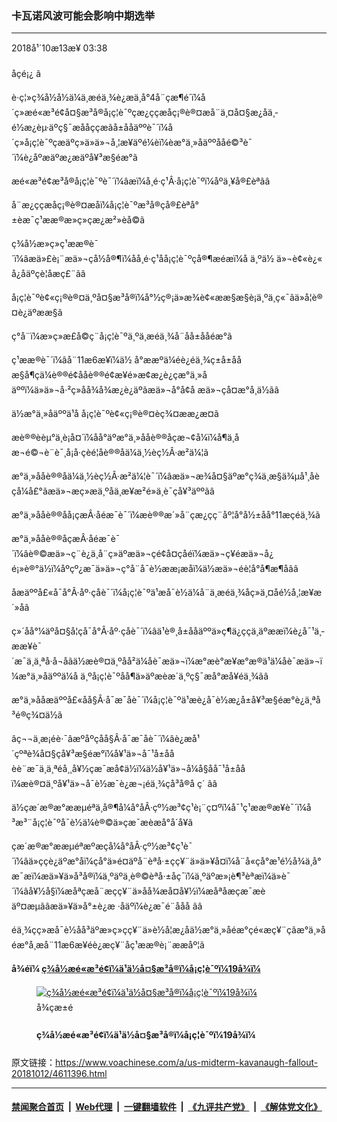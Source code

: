 ### 卡瓦诺风波可能会影响中期选举
------------------------

<div class="published">
 <span class="date" title="ä¸­å½æ¶é´">
  <time datetime="2018-10-13T03:38:00+08:00">
   2018å¹´10æ13æ¥ 03:38
  </time>
 </span>
</div>
<br/>
<div class="wsw">
 <span class="dateline">
  åçé¡¿ â
 </span>
 <p>
  è·ç¦»ç¾å½å½ä¼ä¸­æéä¸¾è¿æä¸å°4å¨çæ¶é´ï¼å´ç»æé«æ³é¢å¤§æ³å®å¡ç¦è¯ºçæ¿ççæåç¡®è®¤æå¨ä¸¤å¤§æ¿åä¸­é½æ¿èµ·äºç§¯æåå­çç­æãå±ååäººè¯´ï¼å´ç»å¡ç¦è¯ºçæäºç»ä»ä»¬å¸¦æ¥äºé¼èï¼èæ°ä¸»åäººååé©³è¯´ï¼è¿åºæäºæ¿æäºå¥³æ§éæ°ã
 </p>
 <p>
  æé«æ³é¢æ³å®å¡ç¦è¯ºè¯´ï¼âæï¼å¸é·ç¹Â·å¡ç¦è¯ºï¼åºä¸¥å®£èªãâ
 </p>
 <p>
  å¨æ¿ççæåç¡®è®¤æåï¼å¡ç¦è¯ºæ³å®çå®£èªå°±èæ¯ç¹ææ®æ»ç»çæ¿æ²»èå©ã
 </p>
 <p>
  ç¾å½æ»ç»ç¹ææ®è¯´ï¼âæä»£è¡¨æä»¬çå½å®¶ï¼åå¸é·ç¹åå¡ç¦è¯ºçå®¶æéæ­ï¼å ä¸ºä½ ä»¬è¢«è¿«å¿åäºçè¦åæç£¨ãâ
 </p>
 <p>
  å¡ç¦è¯ºè¢«ç¡®è®¤ä¸ºå¤§æ³å®ï¼å°½ç®¡ä»æ¾è¢«ææ§æ§è¡ä¸ºä¸ç«¯ãä»å¦è®¤è¿äºææ§ã
 </p>
 <p>
  ç°å¨ï¼æ»ç»æ­£å©ç¨å¡ç¦è¯ºä¸ºä¸­æéä¸¾å¨åå±ååéæ°ã
 </p>
 <p>
  ç¹ææ®è¯´ï¼âå¨11æ6æ¥ï¼ä½ å°ææºä¼éè¿éä¸¾ç±å±ååæ§å¶çä¼è®®é¢ååè®®é¢æ¥é»æ­¢æ¿è¿çæ°ä¸»åäººï¼ä»ä»¬å·²ç»åå¾å¾æ¿è¿äºãæä»¬å°å¢å æä»¬çå¤æ°å¸­ä½ãâ
 </p>
 <p>
  ä½æ°ä¸»åäººä¹å å¡ç¦è¯ºè¢«ç¡®è®¤èç¾¤ææ¿æ¤ã
 </p>
 <p>
  æè®®èèµ°ä¸è¡å¤´ï¼åå°äºæ°ä¸»ååè®®åçæ¬¢å¼ï¼å¶ä¸­åæ¬é©¬è¨è¯¸å¡å·çèé¦åè®®åä¼ä¸½èç½Â·æ²ä¼¦ã
 </p>
 <p>
  æ°ä¸»ååè®®åä¼ä¸½èç½Â·æ²ä¼¦è¯´ï¼âæä»¬æ¾å¤§äºæ°ç¾ä¸æ§ä¾µå¹¸å­èçå¼å£°ãæä»¬æç»æä¸ºåä¸æ¥æ²é»ä¸è¯­çå¥³äººãâ
 </p>
 <p>
  æ°ä¸»ååè®®åå¡çæÂ·åéæ¯è¯´ï¼æè®®æ´»å¨çæ¿çç¨åº¦å°å½±åå°11æçéä¸¾ã
 </p>
 <p>
  æ°ä¸»ååè®®åçæÂ·åéæ¯è¯´ï¼âè®©æä»¬ç¨è¿ä¸å¨ç»äºæä»¬çé¢å¤çåéï¼æä»¬ç¥éæä»¬å¿é¡»è®°ä½ï¼åºçº¿æ¯ä»ä»¬ç°å¨å¯è½ææ¡æåï¼ä½æä»¬éè¦å°å¶æ¶åãâ
 </p>
 <p>
  åæäººå£«å¯å°Â·åº·çåè¯´ï¼å¡ç¦è¯ºä¹æå¯è½ä¼å¨ä¸­æéä¸¾åç»ä¸¤åé½å¸¦æ¥æ´»åã
 </p>
 <p>
  ç»´åå°¼äºå¤§å­¦çå¯å°Â·åº·çåè¯´ï¼âä¹è®¸å±ååäººä»ç¶ä¿ççä¸äºææï¼è¿å¯¹ä¸­ææ¥è¯´æ¯ä¸ä¸ªå·å¬åãä½æè®¤ä¸ºåå²ä¼åè¯æä»¬ï¼æ°æè°æ¥æ°æ®ä¹ä¼åè¯æä»¬ï¼æ°ä¸»åäººä¼å ä¸ºå¡ç¦è¯ºåå¶ä»äºæèæ´ä¸ºç§¯æå°æå¥éä¸¾ãâ
 </p>
 <p>
  æ°ä¸»ååæäººå£«åå§Â·å¯æ¯åè¯´ï¼å¡ç¦è¯ºä¹æè¿å¯è½æ¿å±å¥³æ§éæ°è¿ä¸ªå³é®ç¾¤ä½ã
 </p>
 <p>
  âç¬¬ä¸æ¡éè·¯âæºåºçåå§Â·å¯æ¯åè¯´ï¼âè¿æå¹´çºªè¾å¤§çå¥³æ§éæ°ï¼å¥¹ä»¬å¯¹å±ååèè¨æ¯ä¸ä¸ªéå¸¸å¥½çæ¯æå¢ä½ï¼ä½å¥¹ä»¬å¼å§åå¯¹å±ååï¼æè®¤ä¸ºå¥¹ä»¬å¯è½æ¯è¿æ¬¡éä¸¾çå³å®å ç´ ãâ
 </p>
 <p>
  ä½çæ´æ®æ°ææµéªä¸å®¶å¼å°åÂ·çº½æ³¢ç¹è¡¨ç¤ºï¼å¯¹ç¹ææ®æ¥è¯´ï¼å³æ³¨å¡ç¦è¯ºå¯è½ä¼è®©ä»çæ¯æèæå°å´å¥ã
 </p>
 <p>
  çæ´æ®æ°ææµéªæºæçå¼å°åÂ·çº½æ³¢ç¹è¯´ï¼âä»ççè¿äºæ°å­ï¼çå°ä»é¤äºå¨èªå·±çç¥¨ä»ä»¥å¤ï¼å¨å«çå°æ¹é½å¾ä¸å°æ¯æï¼æä»¥ä»å³å®ï¼ä¸ºäºä¸è®©èªå·±åç¯ï¼ä¸ºäºæ»¡è¶³èªæï¼ä»è¯´ï¼âå¥½å§ï¼æåªçæå¨æçç¥¨ä»åå¾æå¤å¥½ï¼æåªåæçæ¯æèäº¤æµãâæä»¥ä»å°±è¿æ ·åäºï¼è¿æ¯é¨ååå ãâ
 </p>
 <p>
  éä¸¾çç»æå¯è½åå³äºæ»ç»çç¥¨ä»è½å¦æ¿åä½æ°ä¸»åéæ°çé«æç¥¨çãæ°ä¸»åéæ°å¸æå¨11æ6æ¥éè¿æç¥¨åç¹ææ®è¡¨ææåº¦ã
 </p>
 <p>
  <strong>
   å¾éï¼
   <a class="wsw__a" href="https://www.voachinese.com/a/4605718.html">
    <span class="title">
     ç¾å½æé«æ³é¢ï¼ä¹ä½å¤§æ³å®ï¼å¡ç¦è¯ºï¼19å¾ï¼
    </span>
   </a>
  </strong>
 </p>
 <div class="wsw__embed">
  <figure class="media-gallery-embed overlay-wrap js-media-expand" data-lbox-gallery="true" data-lbox-gallery-url="/a/4605718.html">
   <a href="https://www.voachinese.com/a/4605718.html" title="ç¾å½æé«æ³é¢ï¼ä¹ä½å¤§æ³å®ï¼å¡ç¦è¯ºï¼19å¾ï¼">
    <div class="img-wrap">
     <div class="thumb thumb16_9">
      <img alt="ç¾å½æé«æ³é¢ï¼ä¹ä½å¤§æ³å®ï¼å¡ç¦è¯ºï¼19å¾ï¼" src="https://gdb.voanews.com/98ADC05C-FC79-4F14-90D0-296C694A6675_w250_r1_s.jpg"/>
     </div>
     <span class="ico ico-gallery ico--media-type ico--xl">
     </span>
     <span class="ico ico-gallery ico--media-expand ico--rounded">
     </span>
    </div>
   </a>
   <figcaption class="d-flex flex-wrap overlay-content">
    <span class="label label--media label--inverted m-l-sm">
     å¾çæ±é
    </span>
    <h4 class="title title--media title--inverted m-l-sm">
     ç¾å½æé«æ³é¢ï¼ä¹ä½å¤§æ³å®ï¼å¡ç¦è¯ºï¼19å¾ï¼
    </h4>
   </figcaption>
   <div>
    <div data-lbox-gallery-item-src="https://gdb.voanews.com/98ADC05C-FC79-4F14-90D0-296C694A6675_cx0_cy10_cw0_w1024_q10_r1_s.jpg" data-lbox-gallery-item-title="æ­æ¥ä¸åæ¶åçç¾å½æé«æ³é¢ï¼2017å¹´6æ25æ¥ï¼ãæ³é¢ç³»ç»æ¯ç¾å½ä¸æåç«çæ¿åºçä¸ä¸ªåæ¯ä¹ä¸ã">
    </div>
    <div data-lbox-gallery-item-src="https://gdb.voanews.com/E43C29C6-2DA2-4462-BBFB-0C660616E9CF_w1024_q10_s.jpg" data-lbox-gallery-item-title="ç¾å½æé«æ³é¢(èµæå¾ç)ãç¾å½å®ªæ³ç¬¬ä¸æ¡è§å®ï¼æé«æ³é¢å¯¹ææèé¦æ³é¢ãå·æ³é¢åæ¶åèé¦æ³å¾é®é¢çè¯è®¼æ¡ä»¶å·ææç»ä¸è¯ç®¡è¾æã">
    </div>
    <div data-lbox-gallery-item-src="https://gdb.voanews.com/75E66045-174F-413D-A49B-80BBB539B5EB_w1024_q10_s.jpg" data-lbox-gallery-item-title="2017å¹´6æ1æ¥ï¼ç¾å½æé«æ³é¢ç9ä½å¤§æ³å®ãå¶ä¸­çè¯å°¼è¿ªåæ¥éä¼äºï¼æè¿è¢«å¡ç¦è¯ºåä»£ãæ ¹æ®èé¦æ³è§ï¼æ³é¢éå¸¸ç±ä¸ä½é¦å¸­å¤§æ³å®åå«ä½å¤§æ³å®ç»æãä»ä»¬ç±ç¾å½æ»ç»æåï¼éè¦ç¾å½åè®®é¢æç¥¨ç¡®è®¤ãæ³å®äº«æç»èº«ä»»æï¼ç´å°å»ä¸ãè¾èãéä¼æè¢«å¼¹å¾ã">
    </div>
    <div data-lbox-gallery-item-src="https://gdb.voanews.com/402D51B7-3C84-4AE0-BD3D-52F7F755FF0D_w1024_q10_s.jpg" data-lbox-gallery-item-title="ç¾å½æé«æ³é¢éä¼å¤§æ³å®è¯å°¼è¿ªå¨ç½å®«å¸¦é¢æ°ä»»å¤§æ³å®å¸é·ç¹&amp;middot; å¡ç¦è¯ºå®£èªå°±ä»»ãå¡ç¦è¯ºå¤«äººé¿ä»å©&amp;middot;å¡ç¦è¯ºæ§çå£ç»ï¼ç¾å½æ»ç»ç¹ææ®åå¡ç¦è¯ºçå¥³å¿å¨åºï¼2018å¹´10æ8æ¥ï¼ãç¹ææ®åå±ååäººå¸æå¯¹è¿ä½53å²çä¿å®æ´¾æ³å®çä»»å½ï¼è½å¤æ¿åå±ååéæ°å¨11æçä¸­æéä¸¾ä¸­è¸è·æç¥¨ãä¸­æéä¸¾å°å³å®å¯¹å½ä¼çæ¿æ²»æ§å¶æã">
    </div>
    <div data-lbox-gallery-item-src="https://gdb.voanews.com/D7F03F22-CB72-4B6D-98E2-4C33980E8B1A_w1024_q10_s.jpg" data-lbox-gallery-item-title="ç¾å½æé«æ³é¢é¦å¸­å¤§æ³å®çº¦ç¿°&amp;middot;ç½ä¼¯è¨å¨æé«æ³é¢å¸¦é¢æ°ä»»å¤§æ³å®å¸é·ç¹&amp;middot;å¡ç¦è¯ºå®£èªå°±ä»»ãå¡ç¦è¯ºå¤«äººé¿ä»å©&amp;middot;å¡ç¦è¯ºæ§çå£ç»ï¼ä»ä»¬çå¥³å¿å¨åºãæåæäººå£«è¯´ï¼ç±ç¹ææ®æ»ç»æåçå¡ç¦è¯ºå°±èåï¼æé«æ³é¢çä¿å®æ´¾æ³å®å°å æ5-4çä¼å¿ãç»èº«ä»»å½æå³ç53å²çå¡ç¦è¯ºå¯è½å¨æé«æ³é¢ä»»èæ°åå¹´ã">
    </div>
    <div data-lbox-gallery-item-src="https://gdb.voanews.com/C8996C8E-DB2B-4AA7-926E-E5F45D57AA93_w1024_q10_s.jpg" data-lbox-gallery-item-title="è§é¢æªå¾æ¾ç¤ºç¾å½å½ä¼åè®®é¢2018å¹´10æ6æ¥ä»¥50æ¯48ç¥¨ç¡®è®¤å¸é·ç¹&amp;middot;å¡ç¦è¯ºåºä»»ç¾å½æé«æ³é¢å¤§æ³å®ãåè®®é¢è¿æ¬¡æç¥¨åºæ¬ä¸ä»¥ååçº¿ï¼å±ååäººæ¯æï¼æ°ä¸»åäººåå¯¹ã ä¸½è&amp;middot;ç©å°ç§æ¯åºæ¯æ²¡ææèµæç¥¨çå±åååè®®åï¼ä¹&amp;middot;æ¼é¦æ¯å¯ä¸æèµæç¥¨çæ°ä¸»ååè®®åãæç¥¨ä¹åéå¯¹å¡ç¦è¯ºçæ§ä¾µææ§ä»¥åå¯¹ä»çä¸ªäººåæ ¼è´¨çï¼æä¸ºç¾å½å ä¸ªæææ¥çç­é¨äºè®®è¯é¢ãç»æç¾å½å±ååãä¿å®æ´¾åç¹ææ®æ»ç»åå¾èå©ã">
    </div>
    <div data-lbox-gallery-item-src="https://gdb.voanews.com/7BEEBB51-02B9-4282-A39D-1EAF5BB2F46C_w1024_q10_s.jpg" data-lbox-gallery-item-title="ç¾å½æé«æ³é¢æ°ä»»å¤§æ³å®å¡ç¦è¯ºå¨ç½å®«å®£èªå°±èæ¶ï¼ï¼å·¦èµ·ï¼å¤§æ³å®æé©¬æ¯ãéæ¯ä¼¯æ ¼åå¸é·è¶å¨ç¬¬ä¸æå°±åã">
    </div>
    <div data-lbox-gallery-item-src="https://gdb.voanews.com/1BB22233-B56A-488E-9913-B20FCD11FC6D_w1024_q10_s.jpg" data-lbox-gallery-item-title="2018å¹´10æ6æ¥å¨åçé¡¿å½ä¼å±±å¯¹å¡ç¦è¯ºçç¡®è®¤æç¥¨åï¼æè®®èå¨æé«æ³é¢çå°é¶ä¸ç¤ºå¨ã">
    </div>
    <div data-lbox-gallery-item-src="https://gdb.voanews.com/66FFB6BD-3F6F-47CC-803F-3E6F4DE38D3B_w1024_q10_s.jpg" data-lbox-gallery-item-title="ç¾å½æé«æ³é¢æ°ä»»å¤§æ³å®å¡ç¦è¯ºå¨ç½å®«å®£èªå°±ä»»ååè¡¨è®²è¯ãç¾å½æ»ç»ç¹ææ®åå¡ç¦è¯ºçå¤«äººåå¥³å¿å¨åºï¼2018å¹´10æ8æ¥ï¼ã">
    </div>
    <div data-lbox-gallery-item-src="https://gdb.voanews.com/16312335-DFC5-4C25-B037-12082C527DDC_w1024_q10_s.jpg" data-lbox-gallery-item-title="2018å¹´10æ1æ¥æ¯ç¾å½æé«æ³é¢æ°çå·¥ä½æçç¬¬ä¸å¤©ï¼äººä»¬å¨åçé¡¿å½ä¼å±±çæé«æ³é¢é¨åæéã">
    </div>
    <div data-lbox-gallery-item-src="https://gdb.voanews.com/EF397FAD-5BC6-425B-9962-1CE9A6F0BE38_w1024_q10_s.jpg" data-lbox-gallery-item-title="ä¸ä½22å¹´åä»è¶åç§»æ°å°ç¾å½çäºº2018å¹´6æ25æ¥å¨æé«æ³é¢é¢åæ¥èç¾å½å½æã">
    </div>
    <div data-lbox-gallery-item-src="https://gdb.voanews.com/9259DA9D-0E73-4511-B0BC-736C672F9422_w1024_q10_s.jpg" data-lbox-gallery-item-title="2017å¹´6æ15æ¥ï¼ç¾å½æ»ç»ç¹ææ®åæé«æ³é¢ç9ä½å¤§æ³å®åå½±ãå¶ä¸­çè¯å°¼è¿ªåæ¥éä¼äºï¼æè¿è¢«å¡ç¦è¯ºåä»£ãæ ¹æ®èé¦æ³è§ï¼æ³é¢éå¸¸ç±ä¸ä½é¦å¸­å¤§æ³å®åå«ä½å¤§æ³å®ç»æãä»ä»¬ç±ç¾å½æ»ç»æåï¼éè¦ç¾å½åè®®é¢æç¥¨ç¡®è®¤ãæ³å®äº«æç»èº«ä»»æï¼ç´å°å»ä¸ãè¾èãéä¼æè¢«å¼¹å¾ã">
    </div>
    <div data-lbox-gallery-item-src="https://gdb.voanews.com/F8420F3D-5617-41BE-83E0-B4E6692B4085_w1024_q10_s.jpg" data-lbox-gallery-item-title="ç¾å½æé«æ³é¢é¦å¸­å¤§æ³å®çº¦ç¿°&amp;middot;ç½ä¼¯è¨ï¼U.S. Chief Justice John Robertsï¼2017å¹´6æ1æ¥ï¼">
    </div>
    <div data-lbox-gallery-item-src="https://gdb.voanews.com/2BE3650B-26BD-44AF-B91A-C9D79ECF0C63_w1024_q10_s.jpg" data-lbox-gallery-item-title="ç¾å½æ»ç»ç¹ææ®æåï¼2017å¹´å°±ä»»çæé«æ³é¢å¤§æ³å®å°¼å°&amp;middot;æè¨å¥ãç¹ææ®å¨2016å¹´ç«éæ»ç»æ¶ï¼èªè¨å°ä»»å½ä¿å®æ´¾æ³å®åºä»»æé«æ³é¢å¤§æ³å®ï¼ä»æåºä¸ä¸ªååï¼åæ¬æè¨å¥åå¡ç¦è¯ºã">
    </div>
    <div data-lbox-gallery-item-src="https://gdb.voanews.com/4C899BB9-EA6C-4283-9947-E9C18997EEAA_w1024_q10_s.jpg" data-lbox-gallery-item-title="ç¾å½æé«æ³é¢å¤§æ³å®è¾é·å¨&amp;middot;å¡æ ¹ï¼Elena Kaganï¼2018å¹´9æ27æ¥å¨å å©ç¦å°¼äºå¤§å­¦æ´æç¶åæ ¡çè®¨è®ºä¼ä¸ç­å¾åè¨ã">
    </div>
    <div data-lbox-gallery-item-src="https://gdb.voanews.com/FB7932B2-46F5-4188-B4B0-233038D3F7DF_w1024_q10_s.jpg" data-lbox-gallery-item-title="2017å¹´6æ1æ¥ï¼æé«æ³é¢å¤§æ³å®å®ä¸å°¼&amp;middot;è¯å°¼è¿ªã 81å²çè¯å°¼è¿ª2018å¹´6æ27æ¥è¡¨ç¤ºä»å¨æ³é¢æå¡30å¤å¹´åå³å°éä¼ã">
    </div>
    <div data-lbox-gallery-item-src="https://gdb.voanews.com/2724AF9F-7DA3-4E30-A4C6-670BA3659B83_w1024_q10_s.jpg" data-lbox-gallery-item-title="ä»°è§ç¾å½èé¦æé«æ³é¢å¤§å¦ã">
    </div>
    <div data-lbox-gallery-item-src="https://gdb.voanews.com/D5F71DA7-B0EE-4C22-982C-48518AAD9995_w1024_q10_s.jpg" data-lbox-gallery-item-title="ç¾å½æé«æ³é¢é¨åçè­¦å¯ååè§èï¼2018å¹´6æ25æ¥ï¼ãåè§èæ­£å¨ç¦»å¼æé«æ³é¢ã">
    </div>
    <div data-lbox-gallery-item-src="https://gdb.voanews.com/8423C019-2F15-4932-BC21-5E76C88EAAD3_w1024_q10_s.jpg" data-lbox-gallery-item-title="ä¸åå¦å¥³å¨åçé¡¿çç¾å½æé«æ³é¢å¹¿åºä½¿ç¨å¥¹çææºãï¼2014å¹´6æ25æ¥ï¼">
    </div>
   </div>
  </figure>
 </div>
 <p>
 </p>
</div>

原文链接：https://www.voachinese.com/a/us-midterm-kavanaugh-fallout-20181012/4611396.html


------------------------
#### [禁闻聚合首页](https://github.com/gfw-breaker/banned-news/blob/master/README.md) &nbsp;|&nbsp; [Web代理](https://github.com/gfw-breaker/open-proxy/blob/master/README.md) &nbsp;|&nbsp;  [一键翻墙软件](https://github.com/gfw-breaker/nogfw/blob/master/README.md) &nbsp;|&nbsp; [《九评共产党》](https://github.com/gfw-breaker/9ping.md/blob/master/README.md#九评之一评共产党是什么) &nbsp;|&nbsp; [《解体党文化》](https://github.com/gfw-breaker/jtdwh.md/blob/master/README.md#绪论)